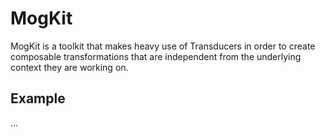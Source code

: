 # MogKit

MogKit is a toolkit that makes heavy use of Transducers in order to create composable transformations that are independent from the underlying context they are working on.

## Example
...
